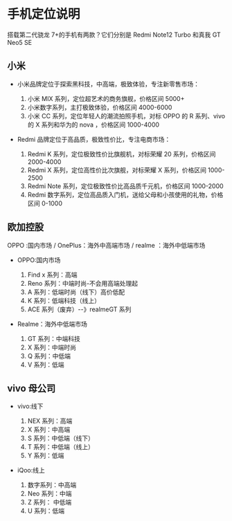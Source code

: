 # 手机定位说明

搭载第二代骁龙 7+的手机有两款？它们分别是 Redmi Note12 Turbo 和真我 GT Neo5 SE

## 小米

- 小米品牌定位于探索黑科技，中高端，极致体验，专注新零售市场：

  1. 小米 MIX 系列，定位超艺术的商务旗舰，价格区间 5000+
  2. 小米数字系列，主打极致体验，价格区间 4000-6000
  3. 小米 CC 系列，定位年轻人的潮流拍照手机，对标 OPPO 的 R 系列、vivo 的 X 系列和华为的 nova ，价格区间 1000-4000

- Redmi 品牌定位于高品质，极致性价比，专注电商市场：

  1. Redmi K 系列，定位极致性价比旗舰机，对标荣耀 20 系列，价格区间 2000-4000
  2. Redmi X 系列，定位高性价比次旗舰，对标荣耀 X 系列，价格区间 1000-2500
  3. Redmi Note 系列，定位极致性价比高品质千元机，价格区间 1000-2000
  4. Redmi 数字系列，定位高品质入门机，送给父母和小孩使用的礼物，价格区间 0-1000

## 欧加控股

OPPO :国内市场 / OnePlus：海外中高端市场 / realme ：海外中低端市场

- OPPO:国内市场

  1. Find x 系列：高端
  2. Reno 系列：中端时尚-不会用高端处理起
  3. A 系列：低端时尚（线下）高价低配
  4. K 系列：低端科技（线上）
  5. ACE 系列（废弃）--》realmeGT 系列

- Realme：海外中低端市场

  1. GT 系列：中端科技
  2. X 系列：中端时尚
  3. Q 系列：中低端
  4. V 系列：低端

## vivo 母公司

- vivo:线下

  1. NEX 系列：高端
  2. X 系列：中高端
  3. S 系列：中低端（线下）
  4. T 系列：中低端（线上）
  5. Y 系列：低端

- iQoo:线上

  1. 数字系列：中高端
  2. Neo 系列：中端
  3. Z 系列： 中低端
  4. U 系列：低端
